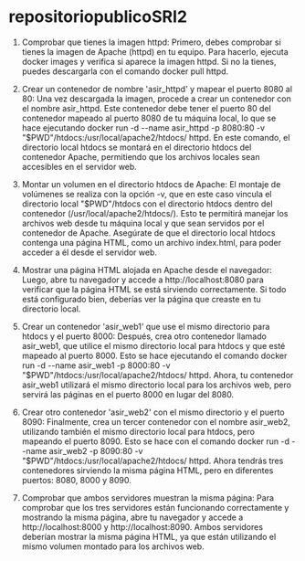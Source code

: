 # repositoriopublicoSRI2
1. Comprobar que tienes la imagen httpd:
Primero, debes comprobar si tienes la imagen de Apache (httpd) en tu equipo. Para hacerlo, ejecuta docker images y verifica si aparece la imagen httpd. Si no la tienes, puedes descargarla con el comando docker pull httpd.

2. Crear un contenedor de nombre 'asir_httpd' y mapear el puerto 8080 al 80:
Una vez descargada la imagen, procede a crear un contenedor con el nombre asir_httpd. Este contenedor debe tener el puerto 80 del contenedor mapeado al puerto 8080 de tu máquina local, lo que se hace ejecutando docker run -d --name asir_httpd -p 8080:80 -v "$PWD"/htdocs:/usr/local/apache2/htdocs/ httpd. En este comando, el directorio local htdocs se montará en el directorio htdocs del contenedor Apache, permitiendo que los archivos locales sean accesibles en el servidor web.

3. Montar un volumen en el directorio htdocs de Apache:
El montaje de volúmenes se realiza con la opción -v, que en este caso vincula el directorio local "$PWD"/htdocs con el directorio htdocs dentro del contenedor (/usr/local/apache2/htdocs/). Esto te permitirá manejar los archivos web desde tu máquina local y que sean servidos por el contenedor de Apache. Asegúrate de que el directorio local htdocs contenga una página HTML, como un archivo index.html, para poder acceder a él desde el servidor web.

4. Mostrar una página HTML alojada en Apache desde el navegador:
Luego, abre tu navegador y accede a http://localhost:8080 para verificar que la página HTML se está sirviendo correctamente. Si todo está configurado bien, deberías ver la página que creaste en tu directorio local.

5. Crear un contenedor 'asir_web1' que use el mismo directorio para htdocs y el puerto 8000:
Después, crea otro contenedor llamado asir_web1, que utilice el mismo directorio local para htdocs y que esté mapeado al puerto 8000. Esto se hace ejecutando el comando docker run -d --name asir_web1 -p 8000:80 -v "$PWD"/htdocs:/usr/local/apache2/htdocs/ httpd. Ahora, tu contenedor asir_web1 utilizará el mismo directorio local para los archivos web, pero servirá las páginas en el puerto 8000 en lugar del 8080.

6. Crear otro contenedor 'asir_web2' con el mismo directorio y el puerto 8090:
Finalmente, crea un tercer contenedor con el nombre asir_web2, utilizando también el mismo directorio local para htdocs, pero mapeando el puerto 8090. Esto se hace con el comando docker run -d --name asir_web2 -p 8090:80 -v "$PWD"/htdocs:/usr/local/apache2/htdocs/ httpd. Ahora tendrás tres contenedores sirviendo la misma página HTML, pero en diferentes puertos: 8080, 8000 y 8090.

7. Comprobar que ambos servidores muestran la misma página:
Para comprobar que los tres servidores están funcionando correctamente y mostrando la misma página, abre tu navegador y accede a http://localhost:8000 y http://localhost:8090. Ambos servidores deberían mostrar la misma página HTML, ya que están utilizando el mismo volumen montado para los archivos web.
